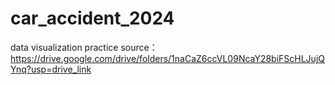 # car_accident_2024
data visualization practice
source：https://drive.google.com/drive/folders/1naCaZ6ccVL09NcaY28biFScHLJujQYnq?usp=drive_link
